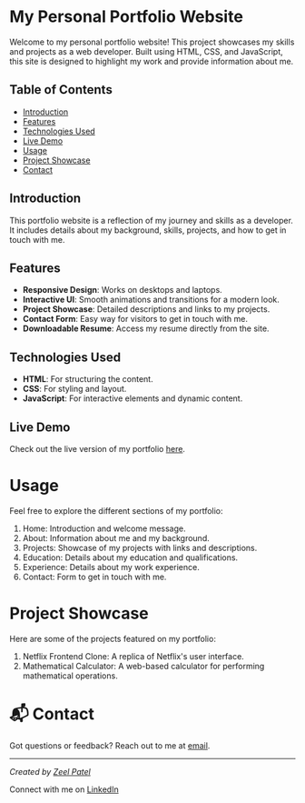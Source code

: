 # My Personal Portfolio Website

Welcome to my personal portfolio website! This project showcases my skills and projects as a web developer. Built using HTML, CSS, and JavaScript, this site is designed to highlight my work and provide information about me.

## Table of Contents

- [Introduction](#introduction)
- [Features](#features)
- [Technologies Used](#technologies-used)
- [Live Demo](#live-demo)
- [Usage](#usage)
- [Project Showcase](#project-showcase)
- [Contact](#contact)

## Introduction

This portfolio website is a reflection of my journey and skills as a developer. It includes details about my background, skills, projects, and how to get in touch with me.

## Features

- **Responsive Design**: Works on desktops and laptops.
- **Interactive UI**: Smooth animations and transitions for a modern look.
- **Project Showcase**: Detailed descriptions and links to my projects.
- **Contact Form**: Easy way for visitors to get in touch with me.
- **Downloadable Resume**: Access my resume directly from the site.

## Technologies Used

- **HTML**: For structuring the content.
- **CSS**: For styling and layout.
- **JavaScript**: For interactive elements and dynamic content.

## Live Demo

Check out the live version of my portfolio [here](https://zeelpatel.online/).

# Usage
Feel free to explore the different sections of my portfolio:

1. Home: Introduction and welcome message.
2. About: Information about me and my background.
3. Projects: Showcase of my projects with links and descriptions.
4. Education: Details about my education and qualifications.
5. Experience: Details about my work experience.
6. Contact: Form to get in touch with me.

# Project Showcase
Here are some of the projects featured on my portfolio:

1. Netflix Frontend Clone: A replica of Netflix's user interface.
2. Mathematical Calculator: A web-based calculator for performing mathematical operations.

# 📬 Contact

Got questions or feedback? Reach out to me at [email](mailto:zeelp2026@gmail.com).

---

*Created by [Zeel Patel](https://github.com/Zeel200)*

Connect with me on [LinkedIn](https://www.linkedin.com/in/zeelpatel03/)
